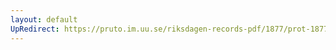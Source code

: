 ```yaml
---
layout: default
UpRedirect: https://pruto.im.uu.se/riksdagen-records-pdf/1877/prot-1877--ak--040/prot-1877--ak--040_026.pdf
---
```

